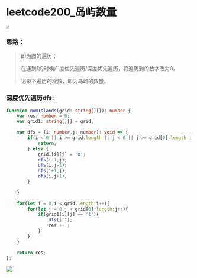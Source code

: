 # leetcode200_岛屿数量

<img src="https://i.loli.net/2021/05/12/ALNp6doIgzv98R7.png" style="zoom:50%;" />



### 思路：

> 即为图的遍历；
>
> 在遇到1的时候广度优先遍历/深度优先遍历，将遍历到的数字改为0。
>
> 记录下遍历的次数，即为岛屿的数量。



### 深度优先遍历dfs:

```typescript
function numIslands(grid: string[][]): number {
    var res: number = 0;
    var grid1: string[][] = grid;

    var dfs = (i: number,j: number): void => {
        if(i < 0 || i >= grid.length || j < 0 || j >= grid[0].length || parseInt(grid1[i][j]) == 0){
            return;
        } else {
            grid1[i][j] = '0';
            dfs(i-1,j);
            dfs(i,j-1);
            dfs(i+1,j);
            dfs(i,j+1);
        }
        
    }

    for(let i = 0;i < grid.length;i++){
        for(let j = 0;j < grid[0].length;j++){
            if(grid1[i][j] == '1'){
                dfs(i,j);
                res ++ ;
            }
        }
    }

    return res;
};
```

![](https://i.loli.net/2021/05/17/kQAtbHWm27CP8GB.png)












